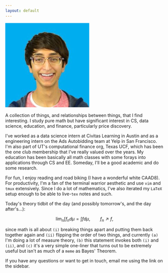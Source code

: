 ```yaml
---
layout: default
---
```

![profile](static/img/neil_vyas.jpg)

A collection of things, and relationships between things, that I find interesting. I study pure math
but have significant interest in CS, data science, education, and finance, particularly price
discovery.

I've worked as a data science intern at Civitas Learning in Austin and as a engineering intern on the
Ads Autobidding team at Yelp in San Francisco. I'm also part of UT's computational finance org, Texas
UCF, which has been the one club membership that I've really valued over the years. My education has
been basically all math classes with some forays into applications through CS and EE. Someday, I'll be
a good academic and do some research. 

For fun, I enjoy reading and road biking (I have a wonderful white CAAD8). For productivity, I'm a
fan of the terminal warrior aesthetic and use `vim` and `tmux` extensively. Since I do a lot of
mathematics, I've also iterated my `LaTeX` setup enough to be able to live-`tex` notes and such.

Today's theory tidbit of the day (and possibly tomorrow's, and the day after's...):

$$ \lim_n \int f_n d\mu = \int f d\mu, \qquad f_n \nearrow f,$$

since math is all about `(i)` breaking things apart and putting them back together again and `(ii)`
flipping the order of two things, and currently `(a)` I'm doing a lot of measure theory, `(b)` this
statement invokes both `(i)` and `(ii)`, and `(c)` it's a very simple one-liner that turns out to be
extremely useful but isn't as much of a `meme` as Bayes' Theorem.

If you have any questions or want to get in touch, email me using the link on the sidebar.

